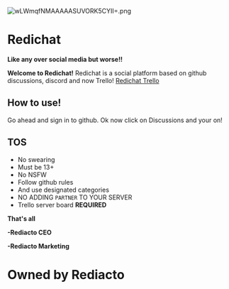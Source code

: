 ![wLWmqfNMAAAAASUVORK5CYII=.png](https://github.com/YunikiSlayer/Dischat/assets/64114458/a64a9361-4dad-47b8-834d-e44d36d6cc33)
# Redichat
**Like any over social media but worse!!**

**Welcome to Redichat!**
Redichat is a social platform based on
github discussions, discord and now Trello!
[Redichat Trello](https://trello.com/b/Rlf9DsXy/Redichat)

## How to use! 
Go ahead and sign in to github. 
Ok now click on Discussions and your on!


## TOS
   * No swearing
   * Must be 13+
   * No NSFW
   * Follow github rules
   * And use designated categories
   * NO ADDING `PARTNER` TO YOUR SERVER
   * Trello server board **REQUIRED**

**That's all**

**-Rediacto CEO**

**-Rediacto Marketing**

# Owned by Rediacto

